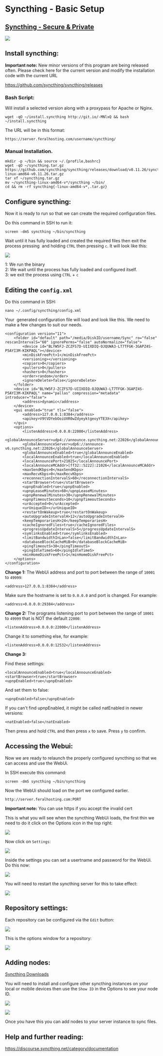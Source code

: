 Syncthing - Basic Setup
=======================

[Syncthing - Secure & Private](http://syncthing.net/)
-----------------------------------------------------

  
![](https://raw.githubusercontent.com/feralhosting/feralfilehosting/master/Feral%20Wiki/Software/Syncthing%20-%20Basic%20Setup/1.png)  
  

Install syncthing:
------------------

  
**Important note:** New minor versions of this program are being released often. Please check here for the current version and modify the installation code with the current URL  
  
<https://github.com/syncthing/syncthing/releases>  
  

### Bash Script:

  
Will install a selected version along with a proxypass for Apache or Nginx.  
  

    wget -qO ~/install.syncthing http://git.io/-MNlxQ && bash ~/install.syncthing

  
The URL will be in this format:  
  

    https://server.feralhosting.com/username/syncthing/

  

### Manual Installation.

  

    mkdir -p ~/bin && source ~/.{profile,bashrc}
    wget -qO ~/syncthing.tar.gz https://github.com/syncthing/syncthing/releases/download/v0.11.26/syncthing-linux-amd64-v0.11.26.tar.gz
    tar xf ~/syncthing.tar.gz
    mv ~/syncthing-linux-amd64-v*/syncthing ~/bin/
    cd && rm -rf syncthing{-linux-amd64-v*,.tar.gz}

  

Configure syncthing:
--------------------

  
Now it is ready to run so that we can create the required configuration files.  
  
Do this command in SSH to run it:  
  

    screen -dmS syncthing ~/bin/syncthing

  
Wait until it has fully loaded and created the required files then exit the process pressing  and holding `CTRL` then pressing `c`. It will look like this:  
  
![](https://raw.githubusercontent.com/feralhosting/feralfilehosting/master/Feral%20Wiki/Software/Syncthing%20-%20Basic%20Setup/2.png)  
  
1: We run the binary  
2: We wait until the process has fully loaded and configured itself.  
3: we exit the process using `CTRL` + `c`  
  

Editing the `config.xml`
------------------------

  
Do this command in SSH:  
  

    nano ~/.config/syncthing/config.xml

  
Your  generated configuration file will load and look like this. We need to make a few changes to suit our needs.  
  

    <configuration version="11">
        <folder id="default" path="/media/DiskID/username/Sync" ro="false" rescanIntervalS="60" ignorePerms="false" autoNormalize="false">
            <device id="BLYW5FJ-ZCZFS7D-UIIXDIQ-OJQUWA3-LT7TFGK-3GAPZ4S-P5AYI3M-KIKPAQL"></device>
            <minDiskFreePct>1</minDiskFreePct>
            <versioning></versioning>
            <copiers>0</copiers>
            <pullers>0</pullers>
            <hashers>0</hashers>
            <order>random</order>
            <ignoreDelete>false</ignoreDelete>
        </folder>
        <device id="BLYW5FJ-ZCZFS7D-UIIXDIQ-OJQUWA3-LT7TFGK-3GAPZ4S-P5AYI3M-KIKPAQL" name="pallas" compression="metadata" introducer="false">
            <address>dynamic</address>
        </device>
        <gui enabled="true" tls="false">
            <address>127.0.0.1:8384</address>
            <apikey>V9tVDYebOoiUXR0wZdyeyktgeoyYTE3X</apikey>
        </gui>
        <options>
            <listenAddress>0.0.0.0:22000</listenAddress>
            <globalAnnounceServer>udp4://announce.syncthing.net:22026</globalAnnounceServer>
            <globalAnnounceServer>udp6://announce-v6.syncthing.net:22026</globalAnnounceServer>
            <globalAnnounceEnabled>true</globalAnnounceEnabled>
            <localAnnounceEnabled>true</localAnnounceEnabled>
            <localAnnouncePort>21025</localAnnouncePort>
            <localAnnounceMCAddr>[ff32::5222]:21026</localAnnounceMCAddr>
            <maxSendKbps>0</maxSendKbps>
            <maxRecvKbps>0</maxRecvKbps>
            <reconnectionIntervalS>60</reconnectionIntervalS>
            <startBrowser>true</startBrowser>
            <upnpEnabled>true</upnpEnabled>
            <upnpLeaseMinutes>60</upnpLeaseMinutes>
            <upnpRenewalMinutes>30</upnpRenewalMinutes>
            <upnpTimeoutSeconds>10</upnpTimeoutSeconds>
            <urAccepted>0</urAccepted>
            <urUniqueID></urUniqueID>
            <restartOnWakeup>true</restartOnWakeup>
            <autoUpgradeIntervalH>12</autoUpgradeIntervalH>
            <keepTemporariesH>24</keepTemporariesH>
            <cacheIgnoredFiles>true</cacheIgnoredFiles>
            <progressUpdateIntervalS>5</progressUpdateIntervalS>
            <symlinksEnabled>true</symlinksEnabled>
            <limitBandwidthInLan>false</limitBandwidthInLan>
            <databaseBlockCacheMiB>0</databaseBlockCacheMiB>
            <pingTimeoutS>30</pingTimeoutS>
            <pingIdleTimeS>60</pingIdleTimeS>
            <minHomeDiskFreePct>1</minHomeDiskFreePct>
        </options>
    </configuration>

  
**Change 1:** The WebUi address and port to port between the range of `10001` to `49999`:  
  

    <address>127.0.0.1:8384</address>

  
Make sure the hostname is set to `0.0.0.0` and port is changed. For example:  
  

    <address>0.0.0.0:29384</address>

  
**Change 2:** The programs listening port to port between the range of `10001` to `49999` that is NOT the default `22000`:  
  

    <listenAddress>0.0.0.0:22000</listenAddress>

  
Change it to something else, for example:  
  

    <listenAddress>0.0.0.0:12532</listenAddress>

  
**Change 3:**  
  
Find these settings:  
  

    <localAnnounceEnabled>true</localAnnounceEnabled>
    <startBrowser>true</startBrowser>
    <upnpEnabled>true</upnpEnabled>

  
And set them to false:  
  

    <upnpEnabled>false</upnpEnabled>

  
  
If you can't find upnpEnabled, it might be called natEnabled in newer versions:  
  

    <natEnabled>false</natEnabled>

  
  
Then press and hold `CTRL` and then press `x` to save. Press `y` to confirm.  
  

Accessing the Webui:
--------------------

  
Now we are ready to relaunch the properly configured syncthing so that we can access and use the WebUi.  
  
In SSH execute this command:  
  

    screen -dmS syncthing ~/bin/syncthing

  
Now the WebUi should load on the port we configured earlier.  
  

    http://server.feralhosting.com:PORT

  
**Important note:** You can use https if you accept the invalid cert  
  
This is what you will see when the syncthing WebUi loads, the first thin we need to do it click on the Options icon in the top right:  
  
![](https://raw.githubusercontent.com/feralhosting/feralfilehosting/master/Feral%20Wiki/Software/Syncthing%20-%20Basic%20Setup/3.png)  
  
Now click on `Settings`:  
  
![](https://raw.githubusercontent.com/feralhosting/feralfilehosting/master/Feral%20Wiki/Software/Syncthing%20-%20Basic%20Setup/4.png)  
  
Inside the settings you can set a usertname and password for the WebUi. Do this now:  
  
![](https://raw.githubusercontent.com/feralhosting/feralfilehosting/master/Feral%20Wiki/Software/Syncthing%20-%20Basic%20Setup/5.png)  
  
You will need to restart the syncthing server for this to take effect:  
  
![](https://raw.githubusercontent.com/feralhosting/feralfilehosting/master/Feral%20Wiki/Software/Syncthing%20-%20Basic%20Setup/6.png)  
  

Repository settings:
--------------------

  
Each repository can be configured via the `Edit` button:  
  
![](https://raw.githubusercontent.com/feralhosting/feralfilehosting/master/Feral%20Wiki/Software/Syncthing%20-%20Basic%20Setup/7.png)  
  
This is the options window for a repository:  
  
![](https://raw.githubusercontent.com/feralhosting/feralfilehosting/master/Feral%20Wiki/Software/Syncthing%20-%20Basic%20Setup/8.png)  
  

Adding nodes:
-------------

  
[Syncthing Downloads](https://github.com/syncthing/syncthing/releases)  
  
You will need to install and configure other syncthing instances on your local or mobile devices then use the `Show ID` in the Options to see your node ID.  
  
![](https://raw.githubusercontent.com/feralhosting/feralfilehosting/master/Feral%20Wiki/Software/Syncthing%20-%20Basic%20Setup/9.png)  
  
![](https://raw.githubusercontent.com/feralhosting/feralfilehosting/master/Feral%20Wiki/Software/Syncthing%20-%20Basic%20Setup/10.png)  
  
Once you have this you can add nodes to your server instance to sync files.  
  

Help and further reading:
-------------------------

  
<https://discourse.syncthing.net/category/documentation>  
  

